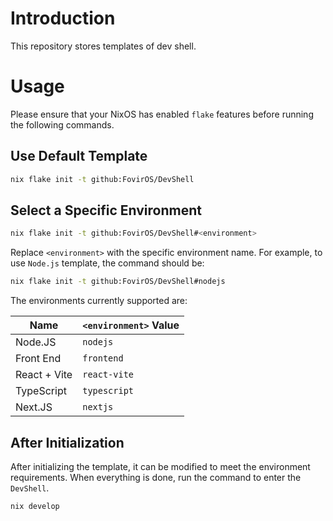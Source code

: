 # Introduction

This repository stores templates of dev shell.

# Usage

Please ensure that your NixOS has enabled `flake` features before running the following commands.

## Use Default Template

```bash
nix flake init -t github:FovirOS/DevShell
```

## Select a Specific Environment

```bash
nix flake init -t github:FovirOS/DevShell#<environment>
```

Replace `<environment>` with the specific environment name. For example, to use `Node.js` template, the command should be:

```bash
nix flake init -t github:FovirOS/DevShell#nodejs
```

The environments currently supported are:

| Name         | `<environment>` Value |
| ------------ | --------------------- |
| Node.JS      | `nodejs`              |
| Front End    | `frontend`            |
| React + Vite | `react-vite`          |
| TypeScript   | `typescript`          |
| Next.JS      | `nextjs`              |

## After Initialization

After initializing the template, it can be modified to meet the environment requirements. When everything is done, run the command to enter the `DevShell`.

```bash
nix develop
```
